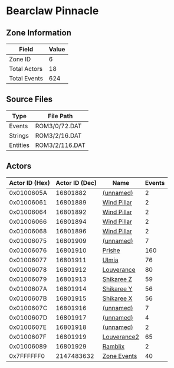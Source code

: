 # Bearclaw Pinnacle

## Zone Information

| Field        |   Value |
|--------------|---------|
| Zone ID      |       6 |
| Total Actors |      18 |
| Total Events |     624 |

## Source Files

| Type     | File Path      |
|----------|----------------|
| Events   | ROM3/0/72.DAT  |
| Strings  | ROM3/2/16.DAT  |
| Entities | ROM3/2/116.DAT |

## Actors

| Actor ID (Hex)   |   Actor ID (Dec) | Name                                             |   Events |
|------------------|------------------|--------------------------------------------------|----------|
| 0x0100605A       |         16801882 | [(unnamed)](./16801882.md)                       |        2 |
| 0x01006061       |         16801889 | [Wind Pillar](./16801889%20-%20Wind%20Pillar.md) |        2 |
| 0x01006064       |         16801892 | [Wind Pillar](./16801892%20-%20Wind%20Pillar.md) |        2 |
| 0x01006066       |         16801894 | [Wind Pillar](./16801894%20-%20Wind%20Pillar.md) |        2 |
| 0x01006068       |         16801896 | [Wind Pillar](./16801896%20-%20Wind%20Pillar.md) |        2 |
| 0x01006075       |         16801909 | [(unnamed)](./16801909.md)                       |        7 |
| 0x01006076       |         16801910 | [Prishe](./16801910%20-%20Prishe.md)             |      160 |
| 0x01006077       |         16801911 | [Ulmia](./16801911%20-%20Ulmia.md)               |       76 |
| 0x01006078       |         16801912 | [Louverance](./16801912%20-%20Louverance.md)     |       80 |
| 0x01006079       |         16801913 | [Shikaree Z](./16801913%20-%20Shikaree%20Z.md)   |       59 |
| 0x0100607A       |         16801914 | [Shikaree Y](./16801914%20-%20Shikaree%20Y.md)   |       56 |
| 0x0100607B       |         16801915 | [Shikaree X](./16801915%20-%20Shikaree%20X.md)   |       56 |
| 0x0100607C       |         16801916 | [(unnamed)](./16801916.md)                       |        7 |
| 0x0100607D       |         16801917 | [(unnamed)](./16801917.md)                       |        4 |
| 0x0100607E       |         16801918 | [(unnamed)](./16801918.md)                       |        2 |
| 0x0100607F       |         16801919 | [Louverance2](./16801919%20-%20Louverance2.md)   |       65 |
| 0x01006089       |         16801929 | [Ramblix](./16801929%20-%20Ramblix.md)           |        2 |
| 0x7FFFFFF0       |       2147483632 | [Zone Events](./Zone%20Events.md)                |       40 |
